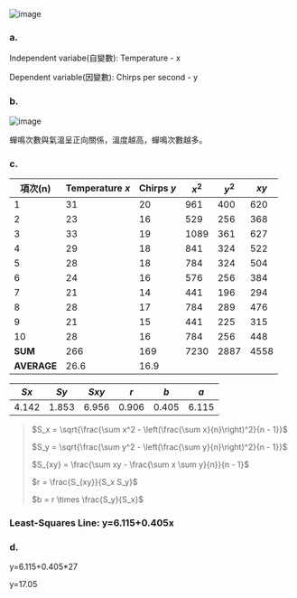 

![image](https://github.com/user-attachments/assets/03b0fd13-8130-4167-874f-e3b38ffa7e25)

### a.
Independent variabe(自變數): Temperature - x

Dependent variable(因變數): Chirps per second - y

### b.
![image](https://github.com/user-attachments/assets/74a4e7a8-2895-4fa9-92e2-e53e3c25520e)

蟬鳴次數與氣溫呈正向關係，溫度越高，蟬鳴次數越多。

### c.

| 項次(n) |Temperature $x$|Chirps $y$| $x^2$| $y^2$| $xy$ |
|--------|----|----|-----|-----|-----|
| 1      | 31 | 20 | 961 | 400 | 620 |
| 2      | 23 | 16 | 529 | 256 | 368 |
| 3      | 33 | 19 | 1089| 361 | 627 |
| 4      | 29 | 18 | 841 | 324 | 522 |
| 5      | 28 | 18 | 784 | 324 | 504 |
| 6      | 24 | 16 | 576 | 256 | 384 |
| 7      | 21 | 14 | 441 | 196 | 294 |
| 8      | 28 | 17 | 784 | 289 | 476 |
| 9      | 21 | 15 | 441 | 225 | 315 |
| 10     | 28 | 16 | 784 | 256 | 448 |
| **SUM**| 266| 169| 7230| 2887| 4558|
| **AVERAGE**| 26.6 | 16.9 |     |     |     |

| $Sx$ | $Sy$ | $Sxy$ | $r$   | $b$   | $a$   |
|------|------|------|-------|-------|-------|
| 4.142| 1.853| 6.956| 0.906 | 0.405 | 6.115 |

>$S_x = \sqrt{\frac{\sum x^2 - \left(\frac{\sum x}{n}\right)^2}{n - 1}}$
>
>$S_y = \sqrt{\frac{\sum y^2 - \left(\frac{\sum y}{n}\right)^2}{n - 1}}$
>
>$S_{xy} = \frac{\sum xy - \frac{\sum x \sum y}{n}}{n - 1}$
>
>$r = \frac{S_{xy}}{S_x S_y}$
>
>$b = r \times \frac{S_y}{S_x}$

### Least-Squares Line: y=6.115+0.405x

### d.

y=6.115+0.405*27

y=17.05
